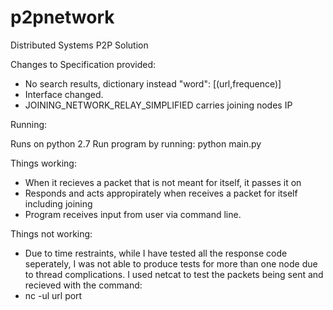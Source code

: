 p2pnetwork
==========

Distributed Systems P2P Solution

Changes to Specification provided: 
- No search results, dictionary instead "word": [(url,frequence)]
- Interface changed. 
- JOINING_NETWORK_RELAY_SIMPLIFIED carries joining nodes IP

Running: 

Runs on python 2.7
Run program by running: 
    python main.py

Things working: 
- When it recieves a packet that is not meant for itself, it passes it on 
- Responds and acts appropirately when receives a packet for itself including joining
- Program receives input from user via command line. 

Things not working: 
- Due to time restraints, while I have tested all the response code seperately, I was not able to produce tests for more than one node due to thread complications. I used netcat to test the packets being sent and recieved with the command:
- nc -ul url port 
